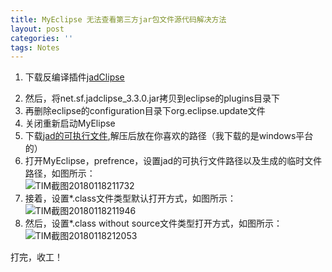 ```yaml
---
title: MyEclipse 无法查看第三方jar包文件源代码解决方法
layout: post
categories: ''
tags: Notes
---
```

1. 下载反编译插件[jadClipse](https://sourceforge.net/projects/jadclipse/files/)
<!--more-->
2. 然后，将net.sf.jadclipse_3.3.0.jar拷贝到eclipse的plugins目录下
3. 再删除eclipse的configuration目录下org.eclipse.update文件
4. 关闭重新启动MyElipse
5. 下载[jad的可执行文件](http://varaneckas.com/jad/ ),解压后放在你喜欢的路径（我下载的是windows平台的）
6. 打开MyEclipse，prefrence，设置jad的可执行文件路径以及生成的临时文件路径，如图所示：  
![TIM截图20180118211732](http://p1vuoao0b.bkt.clouddn.com/JekyllWriter/TIM截图20180118211732.png)
8. 接着，设置*.class文件类型默认打开方式，如图所示：  
![TIM截图20180118211946](http://p1vuoao0b.bkt.clouddn.com/JekyllWriter/TIM截图20180118211946.png)
9. 然后，设置*.class without source文件类型打开方式，如图所示：  
![TIM截图20180118212053](http://p1vuoao0b.bkt.clouddn.com/JekyllWriter/TIM截图20180118212053.png)

打完，收工！